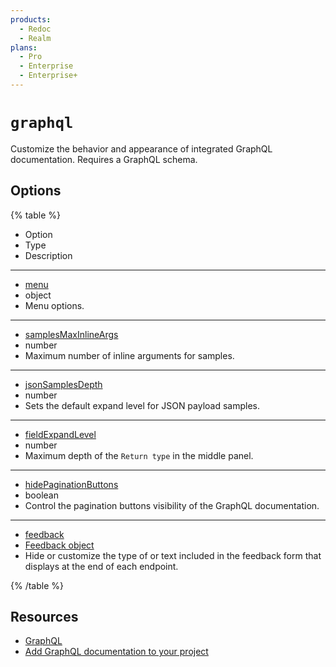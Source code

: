 ```yaml
---
products:
  - Redoc
  - Realm
plans:
  - Pro
  - Enterprise
  - Enterprise+
---
```

# `graphql`

Customize the behavior and appearance of integrated GraphQL documentation. Requires a GraphQL schema.

## Options

{% table %}

* Option
* Type
* Description

---

- [menu](./menu.md)
- object
- Menu options.

---

- [samplesMaxInlineArgs](./samples-max-inline-args.md)
- number
- Maximum number of inline arguments for samples.

---

* [jsonSamplesDepth](./json-samples-depth.md)
* number
* Sets the default expand level for JSON payload samples.

---

- [fieldExpandLevel](./field-expand-level.md)
- number
- Maximum depth of the `Return type` in the middle panel.

---

- [hidePaginationButtons](./hide-pagination-buttons.md)
- boolean
- Control the pagination buttons visibility of the GraphQL documentation.

---

- [feedback](../feedback.md)
- [Feedback object](../feedback.md#options)
- Hide or customize the type of or text included in the feedback form that displays at the end of each endpoint.

{% /table %}

## Resources

- [GraphQL](https://graphql.org/)
- [Add GraphQL documentation to your project](../../author/how-to/add-graphql-docs.md)
